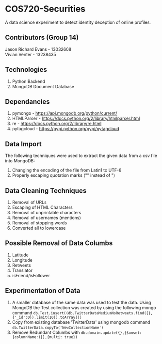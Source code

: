 # COS720-Securities
A data science experiment to detect identity deception of online profiles.

## Contributors (Group 14)
Jason Richard Evans - 13032608 <br/>
Vivian Venter - 13238435

## Technologies
1. Python Backend
2. MongoDB Document Database

## Dependancies
1. pymongo - https://api.mongodb.org/python/current/ 
2. HTMLParser - https://docs.python.org/2/library/htmlparser.html
3. re - https://docs.python.org/2/library/re.html
4. pytagcloud - https://pypi.python.org/pypi/pytagcloud

## Data Import
The following techniques were used to extract the given data from a csv file into MongoDB:<br/>
1. Changing the encoding of the file from Latin1 to UTF-8 <br/>
2. Properly escaping quotation marks ("" instead of \")

## Data Cleaning Techniques
1. Removal of URLs
2. Escaping of HTML Characters
3. Removal of unprintable characters
4. Removal of usernames (mentions)
5. Removal of stopping words
6. Converted all to lowercase

## Possible Removal of Data Columbs
1. Latitude
2. Longitude
3. Retweets
4. Translator
5. isFriend/isFollower

## Experimentation of Data
1. A smaller database of the same data was used to test the data. Using MongoDB the Test collection was created by using the following mongo command <code>db.Test.insert((db.TwitterDataMediumNoRetweets.find({}, {'_id':0}).limit(10)).toArray())</code>
2. Copy from existing database 'TwitterData' using mongodb command <code>db.TwitterData.copyTo('NewCollectionName')</code>
3. Remove Redundant Columbs with <code>db.domain.update({},{$unset: {columnName:1}},{multi: true})</code>
